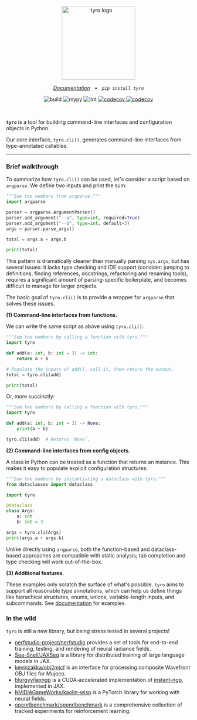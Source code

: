 <br />
<p align="center">
    <!--
    Note that this README will be used for both GitHub and PyPI.
    We therefore:
    - Keep all image URLs absolute.
    - In the GitHub action we use for publishing, strip some HTML tags that aren't supported by PyPI.
    -->
    <!-- pypi-strip -->
    <picture>
        <source media="(prefers-color-scheme: dark)" srcset="https://brentyi.github.io/tyro/_static/logo-dark.svg" />
    <!-- /pypi-strip -->
        <img alt="tyro logo" src="https://brentyi.github.io/tyro/_static/logo-light.svg" width="200px" />
    <!-- pypi-strip -->
    </picture>
    <!-- /pypi-strip -->

</p>

<p align="center">
    <em><a href="https://brentyi.github.io/tyro">Documentation</a></em>
    &nbsp;&nbsp;&bull;&nbsp;&nbsp;
    <em><code>pip install tyro</code></em>
</p>

<p align="center">
    <img alt="build" src="https://github.com/brentyi/tyro/workflows/build/badge.svg" />
    <img alt="mypy" src="https://github.com/brentyi/tyro/workflows/mypy/badge.svg?branch=main" />
    <img alt="lint" src="https://github.com/brentyi/tyro/workflows/lint/badge.svg" />
    <a href="https://codecov.io/gh/brentyi/tyro">
        <img alt="codecov" src="https://codecov.io/gh/brentyi/tyro/branch/main/graph/badge.svg" />
    </a>
    <a href="https://pypi.org/project/tyro/">
        <img alt="codecov" src="https://img.shields.io/pypi/pyversions/tyro" />
    </a>
</p>

<br />

<strong><code>tyro</code></strong> is a tool for building command-line
interfaces and configuration objects in Python.

Our core interface, `tyro.cli()`, generates command-line interfaces from
type-annotated callables.

---

### Brief walkthrough

To summarize how `tyro.cli()` can be used, let's consider a script based on
`argparse`. We define two inputs and print the sum:

```python
"""Sum two numbers from argparse."""
import argparse

parser = argparse.ArgumentParser()
parser.add_argument("--a", type=int, required=True)
parser.add_argument("--b", type=int, default=3)
args = parser.parse_args()

total = args.a + args.b

print(total)
```

This pattern is dramatically cleaner than manually parsing `sys.argv`, but has
several issues: it lacks type checking and IDE support (consider: jumping to
definitions, finding references, docstrings, refactoring and renaming tools),
requires a significant amount of parsing-specific boilerplate, and becomes
difficult to manage for larger projects.

The basic goal of `tyro.cli()` is to provide a wrapper for `argparse` that
solves these issues.

**(1) Command-line interfaces from functions.**

We can write the same script as above using `tyro.cli()`:

```python
"""Sum two numbers by calling a function with tyro."""
import tyro

def add(a: int, b: int = 3) -> int:
    return a + b

# Populate the inputs of add(), call it, then return the output.
total = tyro.cli(add)

print(total)
```

Or, more succinctly:

```python
"""Sum two numbers by calling a function with tyro."""
import tyro

def add(a: int, b: int = 3) -> None:
    print(a + b)

tyro.cli(add)  # Returns `None`.
```

**(2) Command-line interfaces from config objects.**

A class in Python can be treated as a function that returns an instance. This
makes it easy to populate explicit configuration structures:

```python
"""Sum two numbers by instantiating a dataclass with tyro."""
from dataclasses import dataclass

import tyro

@dataclass
class Args:
    a: int
    b: int = 3

args = tyro.cli(Args)
print(args.a + args.b)
```

Unlike directly using `argparse`, both the function-based and dataclass-based
approaches are compatible with static analysis; tab completion and type checking
will work out-of-the-box.

**(3) Additional features.**

These examples only scratch the surface of what's possible. `tyro` aims to
support all reasonable type annotations, which can help us define things like
hierachical structures, enums, unions, variable-length inputs, and subcommands.
See [documentation](https://brentyi.github.io/tyro) for examples.

### In the wild

`tyro` is still a new library, but being stress tested in several projects!

- [nerfstudio-project/nerfstudio](https://github.com/nerfstudio-project/nerfstudio/)
  provides a set of tools for end-to-end training, testing, and rendering of
  neural radiance fields.
- [Sea-Snell/JAXSeq](https://github.com/Sea-Snell/JAXSeq/) is a library for
  distributed training of large language models in JAX.
- [kevinzakka/obj2mjcf](https://github.com/kevinzakka/obj2mjcf) is an interface
  for processing composite Wavefront OBJ files for Mujoco.
- [blurgyy/jaxngp](https://github.com/blurgyy/jaxngp) is a CUDA-accelerated
  implementation of [instant-ngp](https://nvlabs.github.io/instant-ngp/),
  implemented in JAX.
- [NVIDIAGameWorks/kaolin-wisp](https://github.com/NVIDIAGameWorks/kaolin-wisp)
  is a PyTorch library for working with neural fields.
- [openrlbenchmark/openrlbenchmark](https://github.com/openrlbenchmark/openrlbenchmark)
  is a comprehensive collection of tracked experiments for reinforcement
  learning.

